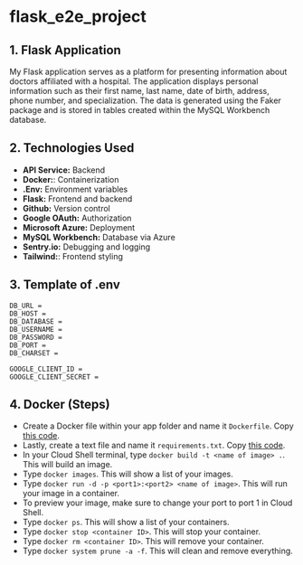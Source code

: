 # flask_e2e_project

## 1. Flask Application
My Flask application serves as a platform for presenting information about doctors affiliated with a hospital. The application displays personal information such as their first name, last name, date of birth, address, phone number, and specialization. The data is generated using the Faker package and is stored in tables created within the MySQL Workbench database.

## 2. Technologies Used
- **API Service:** Backend
- **Docker:**: Containerization
- **.Env:** Environment variables
- **Flask:** Frontend and backend
- **Github:** Version control
- **Google OAuth:** Authorization
- **Microsoft Azure:** Deployment
- **MySQL Workbench:** Database via Azure
- **Sentry.io:** Debugging and logging
- **Tailwind:**: Frontend styling

## 3. Template of .env 

```
DB_URL = 
DB_HOST =
DB_DATABASE =
DB_USERNAME = 
DB_PASSWORD = 
DB_PORT = 
DB_CHARSET = 

GOOGLE_CLIENT_ID = 
GOOGLE_CLIENT_SECRET = 

```

## 4. Docker (Steps)
- Create a Docker file within your app folder and name it `Dockerfile`. Copy [this code]().
- Lastly, create a text file and name it `requirements.txt`. Copy [this code]().
- In your Cloud Shell terminal, type `docker build -t <name of image> .`. This will build an image.
- Type `docker images`. This will show a list of your images.
- Type `docker run -d -p <port1>:<port2> <name of image>`. This will run your image in a container. 
- To preview your image, make sure to change your port to port 1 in Cloud Shell.
- Type `docker ps`. This will show a list of your containers.
- Type `docker stop <container ID>`. This will stop your container.
- Type `docker rm <container ID>`. This will remove your container.
- Type `docker system prune -a -f`. This will clean and remove everything.